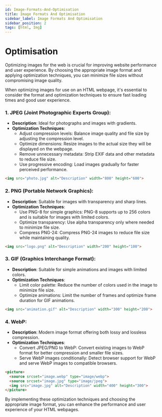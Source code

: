 ```yaml
---
id: Image-Formats-And-Optimisation
title: Image Formats And Optimisation
sidebar_label: Image Formats And Optimisation
sidebar_position: 2
tags: [html, Img]
---
```


# Optimisation
Optimizing images for the web is crucial for improving website performance and user experience. By choosing the appropriate image format and applying optimization techniques, you can minimize file sizes without compromising image quality.

When optimizing images for use on an HTML webpage, it's essential to consider the format and optimization techniques to ensure fast loading times and good user experience.

### 1. JPEG (Joint Photographic Experts Group):
- **Description**: Ideal for photographs and images with gradients.
- **Optimization Techniques**:
  - Adjust compression levels: Balance image quality and file size by adjusting the compression level.
  - Optimize dimensions: Resize images to the actual size they will be displayed on the webpage.
  - Remove unnecessary metadata: Strip EXIF data and other metadata to reduce file size.
  - Use progressive encoding: Load images gradually for faster perceived performance.

```html
<img src="photo.jpg" alt="Description" width="800" height="600">
```

### 2. PNG (Portable Network Graphics):
- **Description**: Suitable for images with transparency and sharp lines.
- **Optimization Techniques**:
  - Use PNG-8 for simple graphics: PNG-8 supports up to 256 colors and is suitable for images with limited colors.
  - Optimize transparency: Use alpha transparency only where needed to minimize file size.
  - Compress PNG-24: Compress PNG-24 images to reduce file size while maintaining quality.

```html
<img src="logo.png" alt="Description" width="200" height="100">
```

### 3. GIF (Graphics Interchange Format):
- **Description**: Suitable for simple animations and images with limited colors.
- **Optimization Techniques**:
  - Limit color palette: Reduce the number of colors used in the image to minimize file size.
  - Optimize animations: Limit the number of frames and optimize frame duration for GIF animations.

```html
<img src="animation.gif" alt="Description" width="300" height="200">
```

### 4. WebP:
- **Description**: Modern image format offering both lossy and lossless compression.
- **Optimization Techniques**:
  - Convert JPEG/PNG to WebP: Convert existing images to WebP format for better compression and smaller file sizes.
  - Serve WebP images conditionally: Detect browser support for WebP and serve WebP images to compatible browsers.

```html
<picture>
  <source srcset="image.webp" type="image/webp">
  <source srcset="image.jpg" type="image/jpeg">
  <img src="image.jpg" alt="Description" width="400" height="300">
</picture>
```

By implementing these optimization techniques and choosing the appropriate image format, you can enhance the performance and user experience of your HTML webpages.